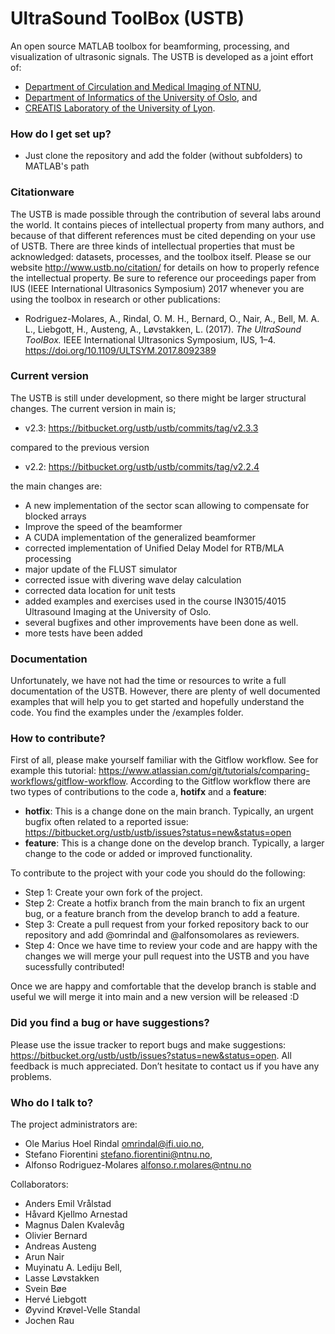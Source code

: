 # UltraSound ToolBox (USTB) #

An open source MATLAB toolbox for beamforming, processing, and visualization of ultrasonic signals. The USTB is developed as a joint effort of:
 
* [Department of Circulation and Medical Imaging of NTNU](https://www.ntnu.no/isb), 
* [Department of Informatics of the University of Oslo](http://www.uio.no/), and
* [CREATIS Laboratory of the University of Lyon](https://www.creatis.insa-lyon.fr/site7/en).

### How do I get set up? ###

* Just clone the repository and add the folder (without subfolders) to MATLAB's path

### Citationware ###

The USTB is made possible through the contribution of several labs around the world. It contains pieces of intellectual property from many authors, and because of that different references must be cited depending on your use of USTB. There are three kinds of intellectual properties that must be acknowledged: datasets, processes, and the toolbox itself. Please se our website http://www.ustb.no/citation/ for details on how to properly refence the intellectual property. Be sure to reference our proceedings paper from IUS (IEEE International Ultrasonics Symposium) 2017 whenever you are using the toolbox in research or other publications:

* Rodriguez-Molares, A., Rindal, O. M. H., Bernard, O., Nair, A., Bell, M. A. L., Liebgott, H., Austeng, A., Løvstakken, L. (2017). *The UltraSound ToolBox.* IEEE International Ultrasonics Symposium, IUS, 1–4. https://doi.org/10.1109/ULTSYM.2017.8092389

### Current version ###

The USTB is still under development, so there might be larger structural changes. The current version in main is;

* v2.3: https://bitbucket.org/ustb/ustb/commits/tag/v2.3.3

compared to the previous version

* v2.2: https://bitbucket.org/ustb/ustb/commits/tag/v2.2.4

the main changes are:

* A new implementation of the sector scan allowing to compensate for blocked arrays
* Improve the speed of the beamformer
* A CUDA implementation of the generalized beamformer
* corrected implementation of Unified Delay Model for RTB/MLA processing
* major update of the FLUST simulator
* corrected issue with divering wave delay calculation
* corrected data location for unit tests
* added examples and exercises used in the course IN3015/4015 Ultrasound Imaging at the University of Oslo.
* several bugfixes and other improvements have been done as well.
* more tests have been added


### Documentation ###
Unfortunately, we have not had the time or resources to write a full documentation of the USTB. However, there are plenty of well documented examples that will help you to get started and hopefully understand the code. You find the examples under the /examples folder. 

### How to contribute? ###
First of all, please make yourself familiar with the Gitflow workflow. See for example this tutorial: https://www.atlassian.com/git/tutorials/comparing-workflows/gitflow-workflow. According to the Gitflow workflow there are two types of contributions to the code a, __hotifx__ and a __feature__:

* __hotfix__: This is a change done on the main branch. Typically, an urgent bugfix often related to a reported issue: https://bitbucket.org/ustb/ustb/issues?status=new&status=open
* __feature__: This is a change done on the develop branch. Typically, a larger change to the code or added or improved functionality. 

To contribute to the project with your code you should do the following:

* Step 1: Create your own fork of the project. 
* Step 2: Create a hotfix branch from the main branch to fix an urgent bug, or a feature branch from the develop branch to add a feature.
* Step 3: Create a pull request from your forked repository back to our repository and add @omrindal and @alfonsomolares as reviewers. 
* Step 4: Once we have time to review your code and are happy with the changes we will merge your pull request into the USTB and you have sucessfully contributed!

Once we are happy and comfortable that the develop branch is stable and useful we will merge it into main and a new version will be released :D

### Did you find a bug or have suggestions? ###
Please use the issue tracker to report bugs and make suggestions: https://bitbucket.org/ustb/ustb/issues?status=new&status=open. All feedback is much appreciated. Don’t hesitate to contact us if you have any problems.

### Who do I talk to? ###

The project administrators are:

* Ole Marius Hoel Rindal <omrindal@ifi.uio.no>,
* Stefano Fiorentini <stefano.fiorentini@ntnu.no>,
* Alfonso Rodriguez-Molares <alfonso.r.molares@ntnu.no>

Collaborators:

* Anders Emil Vrålstad
* Håvard Kjellmo Arnestad
* Magnus Dalen Kvalevåg
* Olivier Bernard
* Andreas Austeng 
* Arun Nair
* Muyinatu A. Lediju Bell, 
* Lasse Løvstakken 
* Svein Bøe 
* Hervé Liebgott 
* Øyvind Krøvel-Velle Standal 
* Jochen Rau 
